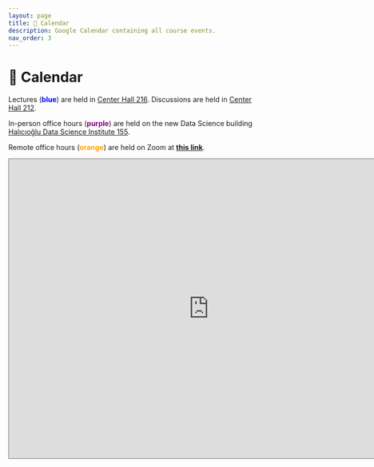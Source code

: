 ```yaml
---
layout: page
title: 📆 Calendar
description: Google Calendar containing all course events.
nav_order: 3
---
```


# 📆 Calendar


Lectures (<span style="color:blue"><b>blue</b></span>) are held in [Center Hall 216](https://www.google.com/maps/place/Center+Hall/@32.8767436,-117.2368927,17z/data=!4m12!1m5!3m4!2zMzLCsDUyJzQ4LjQiTiAxMTfCsDE0JzMxLjIiVw!8m2!3d32.8801111!4d-117.242!3m5!1s0x80dc06c43a8ab30b:0xd7aa5719af666fb!8m2!3d32.8775468!4d-117.2374084!16s%2Fg%2F1q6jj7xsd?entry=ttu). Discussions are held in [Center Hall 212](https://www.google.com/maps/place/Center+Hall/@32.8767436,-117.2368927,17z/data=!4m12!1m5!3m4!2zMzLCsDUyJzQ4LjQiTiAxMTfCsDE0JzMxLjIiVw!8m2!3d32.8801111!4d-117.242!3m5!1s0x80dc06c43a8ab30b:0xd7aa5719af666fb!8m2!3d32.8775468!4d-117.2374084!16s%2Fg%2F1q6jj7xsd?entry=ttu).

In-person office hours (<span style="color:purple"><b>purple</b></span>) are
held on the new Data Science building [Halıcıoğlu Data Science Institute 155](https://www.google.com/maps/place/Hal%C4%B1c%C4%B1o%C4%9Flu+Data+Science+Institute/@32.8805676,-117.2363991,17z/data=!3m2!4b1!5s0x80dc06c1dfc237df:0x2baefc1d5cbb43f3!4m6!3m5!1s0x80dc06c1fb192bcb:0x94d4894527b99b21!8m2!3d32.8805631!4d-117.2338242!16s%2Fg%2F11f4_xtk0f?entry=ttu). 

Remote office hours (<span style="color:orange"><b>orange</b></span>) are held on Zoom at [**this link**](https://ucsd.zoom.us/j/93267432269).


<iframe src="https://calendar.google.com/calendar/embed?height=600&wkst=1&bgcolor=%23ffffff&ctz=America%2FLos_Angeles&title=DSC80-SP23&mode=WEEK&src=Y19jOTEwYzkwMzY4ODE3ZGVkMTcxYmViZjU3OTBhYWM2ZDgzNzU5MWM5Yjg2ZDMxM2M0YjNlODQwNzhkMzVhMTEwQGdyb3VwLmNhbGVuZGFyLmdvb2dsZS5jb20&src=Y18zY2EzZTZkZWVjM2FlNjQ0ZmVkZDkzNzFhYTgwODdjZjcxZmNhZDY0OTI3NjY4NjBiZDk2NDZkYWNjMzcyZmZiQGdyb3VwLmNhbGVuZGFyLmdvb2dsZS5jb20&src=Y182ZDVlYTY2NjhiMTc5ZDhjOTFkYWQyNzg2MTA3NTEyMDVmNzZmZTk2M2E4Y2RjMjBkY2ExODc0MjY2NTE3ZTc4QGdyb3VwLmNhbGVuZGFyLmdvb2dsZS5jb20&color=%234285F4&color=%238E24AA&color=%23F4511E" style="border:solid 1px #777" width="800" height="600" frameborder="0" scrolling="no"></iframe>
